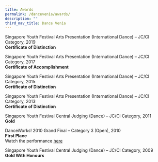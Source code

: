 ```yaml
---
title: Awards
permalink: /dancevenia/awards/
description: ""
third_nav_title: Dance Venia
---
```

Singapore Youth Festival Arts Presentation (International Dance) – JC/CI Category, 2019  <br>
**Certificate of Distinction**

Singapore Youth Festival Arts Presentation (International Dance) – JC/CI Category, 2017  <br>
**Certificate of Accomplishment**

Singapore Youth Festival Arts Presentation (International Dance) – JC/CI Category, 2015  <br>
**Certificate of Distinction**

Singapore Youth Festival Arts Presentation (International Dance) – JC/CI Category, 2013  <br>
**Certificate of Distinction**

Singapore Youth Festival Central Judging (Dance) – JC/CI Category, 2011  <br>
**Gold**

DanceWorks! 2010 Grand Final – Category 3 (Open), 2010  
**First Place**  <br>
Watch the performance [here](https://www.youtube.com/embed/XnubTQMJbeU "Watch DanceWorks! 2010 performance on YouTube")

Singapore Youth Festival Central Judging (Dance) – JC/CI Category, 2009  <br>
**Gold With Honours**
